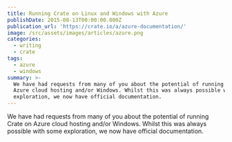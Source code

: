 ```yaml
---
title: Running Crate on Linux and Windows with Azure
publishDate: 2015-08-13T00:00:00.000Z
publication_url: 'https://crate.io/a/azure-documentation/'
image: /src/assets/images/articles/azure.png
categories:
  - writing
  - crate
tags:
  - azure
  - windows
summary: >-
  We have had requests from many of you about the potential of running Crate on
  Azure cloud hosting and/or Windows. Whilst this was always possible with some
  exploration, we now have official documentation.
---
```


We have had requests from many of you about the potential of running Crate on Azure cloud hosting and/or Windows. Whilst this was always possible with some exploration, we now have official documentation.
